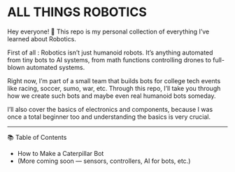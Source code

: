 # ALL THINGS ROBOTICS

Hey everyone! 👋
This repo is my personal collection of everything I’ve learned about Robotics.

First of all : Robotics isn’t just humanoid robots. It’s anything automated from tiny bots to AI systems, from math functions controlling drones to full-blown automated systems.

Right now, I’m part of a small team that builds bots for college tech events like racing, soccer, sumo, war, etc. Through this repo, I’ll take you through how we create such bots and maybe even real humanoid bots someday.

I’ll also cover the basics of electronics and components, because I was once a total beginner too  and understanding the basics is very crucial.

---

📚 Table of Contents
- How to Make a Caterpillar Bot
- (More coming soon — sensors, controllers, AI for bots, etc.)

 
